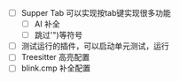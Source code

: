- [ ] Supper Tab 可以实现按tab键实现很多功能
	- [ ] AI 补全
	- [ ] 跳过'")等符号
- [ ] 测试运行的插件，可以启动单元测试，运行
- [ ] Treesitter 高亮配置
- [ ] blink.cmp 补全配置